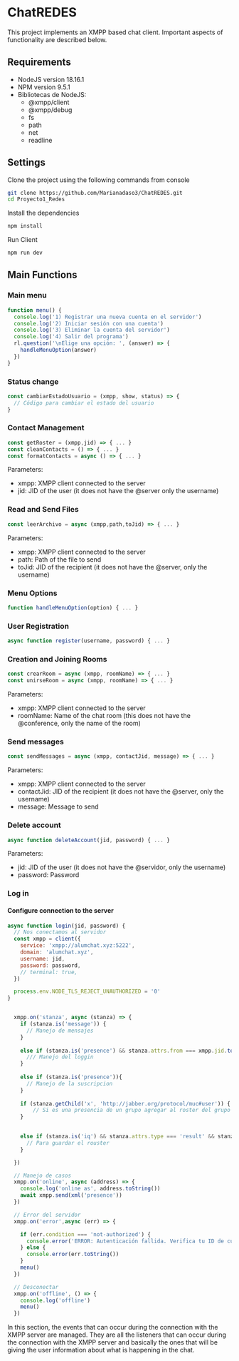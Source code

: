 # ChatREDES

This project implements an XMPP based chat client. Important aspects of functionality are described below.

## Requirements

- NodeJS version 18.16.1
- NPM version 9.5.1
- Bibliotecas de NodeJS:
  - @xmpp/client
  - @xmpp/debug
  - fs
  - path
  - net
  - readline

  
## Settings

Clone the project using the following commands from console

```bash
git clone https://github.com/Marianadaso3/ChatREDES.git
cd Proyecto1_Redes
```
Install the dependencies

```bash
npm install
```
Run Client

```bash
npm run dev
```


## Main Functions

### Main menu

```javascript
function menu() {
  console.log('1) Registrar una nueva cuenta en el servidor')
  console.log('2) Iniciar sesión con una cuenta')
  console.log('3) Eliminar la cuenta del servidor')
  console.log('4) Salir del programa')
  rl.question('\nElige una opción: ', (answer) => {
    handleMenuOption(answer)
  })
}
```

### Status change

```javascript
const cambiarEstadoUsuario = (xmpp, show, status) => {
  // Código para cambiar el estado del usuario
}
```

### Contact Management

```javascript
const getRoster = (xmpp,jid) => { ... }
const cleanContacts = () => { ... }
const formatContacts = async () => { ... }
```

Parameters:
- xmpp: XMPP client connected to the server
- jid: JID of the user (it does not have the @server only the username)

### Read and Send Files

```javascript
const leerArchivo = async (xmpp,path,toJid) => { ... }
```

Parameters:
- xmpp: XMPP client connected to the server
- path: Path of the file to send
- toJid: JID of the recipient (it does not have the @server, only the username)

### Menu Options

```javascript
function handleMenuOption(option) { ... }
```
### User Registration

```javascript
async function register(username, password) { ... }
```
### Creation and Joining Rooms

```javascript
const crearRoom = async (xmpp, roomName) => { ... }
const unirseRoom = async (xmpp, roomName) => { ... }
```
Parameters:
- xmpp: XMPP client connected to the server
- roomName: Name of the chat room (this does not have the @conference, only the name of the room)

### Send messages

```javascript
const sendMessages = async (xmpp, contactJid, message) => { ... }
```

Parameters:
- xmpp: XMPP client connected to the server
- contactJid: JID of the recipient (it does not have the @server, only the username)
- message: Message to send

### Delete account

```javascript
async function deleteAccount(jid, password) { ... }
```

Parameters:
- jid: JID of the user (it does not have the @servidor, only the username)
- password: Password

### Log in

#### Configure connection to the server

```javascript
async function login(jid, password) {
  // Nos conectamos al servidor
  const xmpp = client({
    service: 'xmpp://alumchat.xyz:5222',
    domain: 'alumchat.xyz',
    username: jid,
    password: password,
    // terminal: true,
  })

  process.env.NODE_TLS_REJECT_UNAUTHORIZED = '0'
}
```

```javascript

  xmpp.on('stanza', async (stanza) => {
    if (stanza.is('message')) {   
      // Manejo de mensajes
    }
    
    else if (stanza.is('presence') && stanza.attrs.from === xmpp.jid.toString() && stanza.attrs.type !== 'unavailable') {
      /// Manejo del loggin
    }
    
    else if (stanza.is('presence')){
      // Manejo de la suscripcion
    }
      
    if (stanza.getChild('x', 'http://jabber.org/protocol/muc#user')) {
        // Si es una presencia de un grupo agregar al roster del grupo
    }

    
    else if (stanza.is('iq') && stanza.attrs.type === 'result' && stanza.getChild('query', 'jabber:iq:roster')) {
      // Para guardar el rouster
    }

  })

  // Manejo de casos
  xmpp.on('online', async (address) => {
    console.log('online as', address.toString())
    await xmpp.send(xml('presence'))
  })

  // Error del servidor
  xmpp.on('error',async (err) => {

    if (err.condition === 'not-authorized') {
      console.error('ERROR: Autenticación fallida. Verifica tu ID de cuenta y contraseña.')
    } else {
      console.error(err.toString())
    }
    menu()
  })

  // Desconectar
  xmpp.on('offline', () => {
    console.log('offline')
    menu()
  })

```

In this section, the events that can occur during the connection with the XMPP server are managed. They are all the listeners that can occur during the connection with the XMPP server and basically the ones that will be giving the user information about what is happening in the chat.